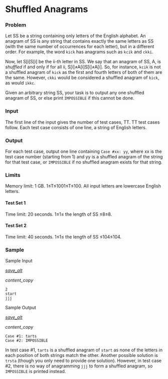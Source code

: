 # Shuffled Anagrams

### Problem

Let SS be a string containing only letters of the English alphabet. An anagram of SS is any string that contains exactly the same letters as SS (with the same number of occurrences for each letter), but in a different order. For example, the word `kick` has anagrams such as `kcik` and `ckki`.

Now, let S[i]S[i] be the ii-th letter in SS. We say that an anagram of SS, A, is *shuffled* if and only if for all ii, S[i]≠A[i]S[i]≠A[i]. So, for instance, `kcik` is not a shuffled anagram of `kick` as the first and fourth letters of both of them are the same. However, `ckki` would be considered a shuffled anagram of `kick`, as would `ikkc`.

Given an arbitrary string SS, your task is to output any one shuffled anagram of SS, or else print `IMPOSSIBLE` if this cannot be done.

### Input

The first line of the input gives the number of test cases, TT. TT test cases follow. Each test case consists of one line, a string of English letters.

### Output

For each test case, output one line containing `Case #xx: yy`, where xx is the test case number (starting from 1) and yy is a shuffled anagram of the string for that test case, or `IMPOSSIBLE` if no shuffled anagram exists for that string.

### Limits

Memory limit: 1 GB.
1≤T≤1001≤T≤100.
All input letters are lowercase English letters.

#### Test Set 1

Time limit: 20 seconds.
1≤1≤ the length of SS ≤8≤8.

#### Test Set 2

Time limit: 40 seconds.
1≤1≤ the length of SS ≤104≤104.

### Sample

Sample Input

[*save_alt*](https://codejam.googleapis.com/dashboard/get_file/AQj_6U2V4occmnMb_iyeAI1F8Kjm0Fkb1ISo40L6xlIczX92zUZgkS7uYhiJDZxUEM4fqIdU8ECcfJgB9BFNDxhioopS9TLDNwb4/shuffled_anagrams_sample_ts1_input.txt)

*content_copy*

```
2
start
jjj
```

Sample Output

[*save_alt*](https://codejam.googleapis.com/dashboard/get_file/AQj_6U2BQB3Nhu--vfahjsEEPPp27W3E_o9-ft4zAn4lRE3ii1irQEngUJZKCbx-pcH_6q-BZUlNn8lwbNOkKRnVvwctblDZ3HJLkA/shuffled_anagrams_sample_ts1_output.txt)

*content_copy*

```
Case #1: tarts
Case #2: IMPOSSIBLE
```

In test case #1, `tarts` is a shuffled anagram of `start` as none of the letters in each position of both strings match the other. Another possible solution is `trsta` (though you only need to provide one solution). However, in test case #2, there is no way of anagramming `jjj` to form a shuffled anagram, so `IMPOSSIBLE` is printed instead.